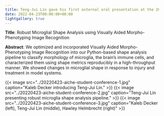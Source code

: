 ```yaml
---
title: Teng-Jui Lin gave his first external oral presentation at the 2022 AIChE Pacific Northwest Student Regional Conference.
date: 2022-04-23T00:00:00+08:00
lightgallery: true
---
```


**Title**: Robust Microglial Shape Analysis using Visually Aided Morpho-Phenotyping Image Recognition

**Abstract**: We optimized and incorporated Visually Aided Morpho-Phenotyping Image Recognition into our Python-based shape analysis pipeline to classify morphology of microglia, the brain’s immune cells, and characterized them using shape metrics reproducibly in a high-throughput manner. We showed changes in microglial shape in response to injury and treatment in model systems.

{{< image src="../20220423-aiche-student-conference-1.jpg" caption="Kaleb Decker introducing Teng-Jui Lin." >}}
{{< image src="../20220423-aiche-student-conference-2.jpg" caption="Teng-Jui Lin presenting robust microglia shape analysis pipeline." >}}
{{< image src="../20220423-aiche-student-conference-3.jpg" caption="Kaleb Decker (left), Teng-Jui Lin (middle), Hawley Helmbrecht (right)" >}}
